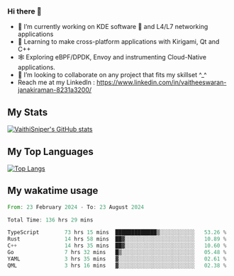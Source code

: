 ### Hi there 👋

- 🔭 I’m currently working on KDE software 💓 and L4/L7 networking applications 
- 📖 Learning to make cross-platform applications with Kirigami, Qt and C++
- 🕸️ Exploring eBPF/DPDK, Envoy and instrumenting Cloud-Native applications. 
- 👯 I’m looking to collaborate on any project that fits my skillset ^_^
- Reach me at my LinkedIn : https://www.linkedin.com/in/vaitheeswaran-janakiraman-8231a3200/

## My Stats
[![VaithiSniper's GitHub stats](https://github-readme-stats.vercel.app/api?username=VaithiSniper&hide=stars&theme=radical)](https://github.com/anuraghazra/github-readme-stats)

## My Top Languages

[![Top Langs](https://github-readme-stats.vercel.app/api/top-langs/?username=VaithiSniper&layout=compact)](https://github.com/anuraghazra/github-readme-stats)

## My wakatime usage

<!--START_SECTION:waka-->

```rust
From: 23 February 2024 - To: 23 August 2024

Total Time: 136 hrs 29 mins

TypeScript        73 hrs 15 mins  █████████████▒░░░░░░░░░░░   53.26 %
Rust              14 hrs 58 mins  ██▓░░░░░░░░░░░░░░░░░░░░░░   10.89 %
C++               14 hrs 35 mins  ██▓░░░░░░░░░░░░░░░░░░░░░░   10.60 %
Go                7 hrs 32 mins   █▒░░░░░░░░░░░░░░░░░░░░░░░   05.48 %
YAML              3 hrs 35 mins   ▓░░░░░░░░░░░░░░░░░░░░░░░░   02.61 %
QML               3 hrs 16 mins   ▓░░░░░░░░░░░░░░░░░░░░░░░░   02.38 %
```

<!--END_SECTION:waka-->
